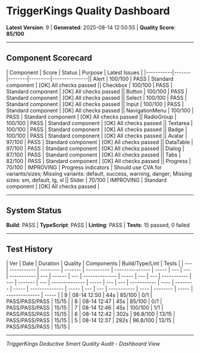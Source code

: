 ﻿# TriggerKings Quality Dashboard

**Latest Version**: 9 | **Generated**: 2025-08-14 12:50:55 | **Quality Score**: **85/100**

---

## Component Scorecard

| Component | Score | Status | Purpose | Latest Issues |
|-----------|-------|--------|---------|---------------|| Alert | 100/100 | PASS | Standard component | [OK] All checks passed || Checkbox | 100/100 | PASS | Standard component | [OK] All checks passed || Button | 100/100 | PASS | Standard component | [OK] All checks passed || Select | 100/100 | PASS | Standard component | [OK] All checks passed || Input | 100/100 | PASS | Standard component | [OK] All checks passed || NavigationMenu | 100/100 | PASS | Standard component | [OK] All checks passed || RadioGroup | 100/100 | PASS | Standard component | [OK] All checks passed || Textarea | 100/100 | PASS | Standard component | [OK] All checks passed || Badge | 100/100 | PASS | Standard component | [OK] All checks passed || Avatar | 97/100 | PASS | Standard component | [OK] All checks passed || DataTable | 97/100 | PASS | Standard component | [OK] All checks passed || Dialog | 87/100 | PASS | Standard component | [OK] All checks passed || Tabs | 82/100 | PASS | Standard component | [OK] All checks passed || Progress | 70/100 | IMPROVING | Progress indicators | Should use CVA for variants/sizes; Missing variants: default, success, warning, danger; Missing sizes: sm, default, lg, xl || Slider | 70/100 | IMPROVING | Standard component | [OK] All checks passed |

---

## System Status

**Build**: PASS | **TypeScript**: PASS | **Linting**: PASS | **Tests**: 15 passed, 0 failed

---

## Test History

| Ver | Date        | Duration | Quality | Components | Build/Type/Lint | Tests |
| --- | ----------- | -------- | ------- | ---------- | --------------- | ----- | --- | --- | ----------- | --- | ------ | --- | -------------- | ----- | --- | --- | ----------- | --- | ------- | --- | -------------- | ----- | --- | --- | ----------- | ---- | -------- | ----- | -------------- | ----- | --- | --- | ----------- | ---- | -------- | ----- | -------------- | ----- |
| 9   | 08-14 12:50 | 44s      | 85/100  | 0/1        | PASS/PASS/PASS  | 15/15 |     | 8   | 08-14 12:47 | 45s | 85/100 | 0/1 | PASS/PASS/PASS | 15/15 |     | 7   | 08-14 12:46 | 45s | 100/100 | 1/1 | PASS/PASS/PASS | 15/15 |     | 6   | 08-14 12:42 | 302s | 96.8/100 | 13/15 | PASS/PASS/PASS | 15/15 |     | 5   | 08-14 12:37 | 292s | 96.8/100 | 13/15 | PASS/PASS/PASS | 15/15 |

---

_TriggerKings Deductive Smart Quality Audit - Dashboard View_
